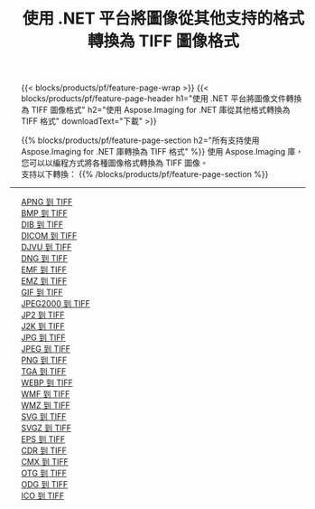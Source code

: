 ﻿---
title: 使用 .NET 平台將圖像從其他支持的格式轉換為 TIFF 圖像格式 
weight: 3920
url: /zh-hant/net/conversion/to/tiff 
lang: zh-hant
langdirlevel: 2
locales: zh-hans,ja,it,ru,de,es,fr,nl,id,lt,pl,pt,vi,tr,ko,zh-hant,ar,hi,th,sv,cs,uk,he
description: 使用 Aspose.Imaging for .NET 庫可以輕鬆地將其他支持的圖像格式轉換為 TIFF
---

{{< blocks/products/pf/feature-page-wrap >}}
{{< blocks/products/pf/feature-page-header h1="使用 .NET 平台將圖像文件轉換為 TIFF 圖像格式" h2="使用 Aspose.Imaging for .NET 庫從其他格式轉換為 TIFF 格式" downloadText="下載" >}}


{{% blocks/products/pf/feature-page-section  h2="所有支持使用 Aspose.Imaging for .NET 庫轉換為 TIFF 格式" %}}
使用 Aspose.Imaging 庫，您可以以編程方式將各種圖像格式轉換為 TIFF 圖像。
<br/>
支持以下轉換：
{{% /blocks/products/pf/feature-page-section %}}
<div class="container-fluid productfamilypage bg-gray">
    <div class="convertypes bg-gray agp-content section">
        <div class="container">
		<hr style="margin-left:-20px;"/>
		<div class="row other-converters">
		    <div class='col-md-2 other-converter remove-lp remove-rp'><a href="/imaging/zh-hant/net/conversion/apng-to-tiff" >APNG 到 TIFF</a></div>
<div class='col-md-2 other-converter remove-lp remove-rp'><a href="/imaging/zh-hant/net/conversion/bmp-to-tiff" >BMP 到 TIFF</a></div>
<div class='col-md-2 other-converter remove-lp remove-rp'><a href="/imaging/zh-hant/net/conversion/dib-to-tiff" >DIB 到 TIFF</a></div>
<div class='col-md-2 other-converter remove-lp remove-rp'><a href="/imaging/zh-hant/net/conversion/dicom-to-tiff" >DICOM 到 TIFF</a></div>
<div class='col-md-2 other-converter remove-lp remove-rp'><a href="/imaging/zh-hant/net/conversion/djvu-to-tiff" >DJVU 到 TIFF</a></div>
<div class='col-md-2 other-converter remove-lp remove-rp'><a href="/imaging/zh-hant/net/conversion/dng-to-tiff" >DNG 到 TIFF</a></div>
<div class='col-md-2 other-converter remove-lp remove-rp'><a href="/imaging/zh-hant/net/conversion/emf-to-tiff" >EMF 到 TIFF</a></div>
<div class='col-md-2 other-converter remove-lp remove-rp'><a href="/imaging/zh-hant/net/conversion/emz-to-tiff" >EMZ 到 TIFF</a></div>
<div class='col-md-2 other-converter remove-lp remove-rp'><a href="/imaging/zh-hant/net/conversion/gif-to-tiff" >GIF 到 TIFF</a></div>
<div class='col-md-2 other-converter remove-lp remove-rp'><a href="/imaging/zh-hant/net/conversion/jpeg2000-to-tiff" >JPEG2000 到 TIFF</a></div>
<div class='col-md-2 other-converter remove-lp remove-rp'><a href="/imaging/zh-hant/net/conversion/jp2-to-tiff" >JP2 到 TIFF</a></div>
<div class='col-md-2 other-converter remove-lp remove-rp'><a href="/imaging/zh-hant/net/conversion/j2k-to-tiff" >J2K 到 TIFF</a></div>
<div class='col-md-2 other-converter remove-lp remove-rp'><a href="/imaging/zh-hant/net/conversion/jpg-to-tiff" >JPG 到 TIFF</a></div>
<div class='col-md-2 other-converter remove-lp remove-rp'><a href="/imaging/zh-hant/net/conversion/jpeg-to-tiff" >JPEG 到 TIFF</a></div>
<div class='col-md-2 other-converter remove-lp remove-rp'><a href="/imaging/zh-hant/net/conversion/png-to-tiff" >PNG 到 TIFF</a></div>
<div class='col-md-2 other-converter remove-lp remove-rp'><a href="/imaging/zh-hant/net/conversion/tga-to-tiff" >TGA 到 TIFF</a></div>
<div class='col-md-2 other-converter remove-lp remove-rp'><a href="/imaging/zh-hant/net/conversion/webp-to-tiff" >WEBP 到 TIFF</a></div>
<div class='col-md-2 other-converter remove-lp remove-rp'><a href="/imaging/zh-hant/net/conversion/wmf-to-tiff" >WMF 到 TIFF</a></div>
<div class='col-md-2 other-converter remove-lp remove-rp'><a href="/imaging/zh-hant/net/conversion/wmz-to-tiff" >WMZ 到 TIFF</a></div>
<div class='col-md-2 other-converter remove-lp remove-rp'><a href="/imaging/zh-hant/net/conversion/svg-to-tiff" >SVG 到 TIFF</a></div>
<div class='col-md-2 other-converter remove-lp remove-rp'><a href="/imaging/zh-hant/net/conversion/svgz-to-tiff" >SVGZ 到 TIFF</a></div>
<div class='col-md-2 other-converter remove-lp remove-rp'><a href="/imaging/zh-hant/net/conversion/eps-to-tiff" >EPS 到 TIFF</a></div>
<div class='col-md-2 other-converter remove-lp remove-rp'><a href="/imaging/zh-hant/net/conversion/cdr-to-tiff" >CDR 到 TIFF</a></div>
<div class='col-md-2 other-converter remove-lp remove-rp'><a href="/imaging/zh-hant/net/conversion/cmx-to-tiff" >CMX 到 TIFF</a></div>
<div class='col-md-2 other-converter remove-lp remove-rp'><a href="/imaging/zh-hant/net/conversion/otg-to-tiff" >OTG 到 TIFF</a></div>
<div class='col-md-2 other-converter remove-lp remove-rp'><a href="/imaging/zh-hant/net/conversion/odg-to-tiff" >ODG 到 TIFF</a></div>
<div class='col-md-2 other-converter remove-lp remove-rp'><a href="/imaging/zh-hant/net/conversion/ico-to-tiff" >ICO 到 TIFF</a></div>
                </div>
        </div>
    </div>
</div>
<br/>

